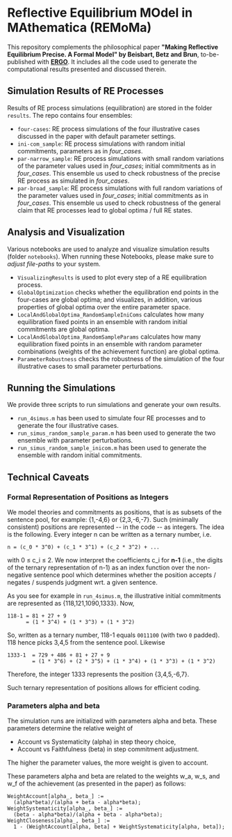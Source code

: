 # Reflective Equilibrium MOdel in MAthematica (REMoMa)

This repository complements the philosophical paper **"Making Reflective Equilibrium Precise. A Formal Model" by Beisbart, Betz and Brun**, to-be-published with **[ERGO](https://www.ergophiljournal.org/)**. It includes all the code used to generate the computational results presented and discussed therein.

## Simulation Results of RE Processes

Results of RE process simulations (equilibration) are stored in the folder `results`. The repo contains four ensembles:

- `four-cases`: RE process simulations of the four illustrative cases discussed in the paper with default parameter settings.
- `ini-com_sample`: RE process simulations with random initial commitments, parameters as in *four_cases*.
- `par-narrow_sample`: RE process simulations with small random variations of the parameter values used in *four_cases*; initial commitments as in *four_cases*. This ensemble us used to check robustness of the precise RE process as simulated in *four_cases*.
- `par-broad_sample`: RE process simulations with full random variations of the parameter values used in *four_cases*; initial commitments as in *four_cases*. This ensemble us used to check robustness of the general claim that RE processes lead to global optima / full RE states.

## Analysis and Visualization

Various notebooks are used to analyze and visualize simulation results (folder `notebooks`). When running these Notebooks, please make sure to *adjust file-paths* to your system.

- `VisualizingResults` is used to plot every step of a RE equilibration process.
- `GlobalOptimization` checks whether the equilibration end points in the four-cases are global optima; and visualizes, in addition, various properties of global optima over the entire parameter space.
- `LocalAndGlobalOptima_RandomSampleIniComs` calculates how many equilibration fixed points in an ensemble with random initial commitments are global optima.
- `LocalAndGlobalOptima_RandomSampleParams` calculates how many equilibration fixed points in an ensemble with random parameter combinations (weights of the achievement function) are global optima.
- `ParameterRobustness` checks the robustness of the simulation of the four illustrative cases to small parameter perturbations.

## Running the Simulations

We provide three scripts to run simulations and generate your own results.

- `run_4simus.m` has been used to simulate four RE processes and to generate the four illustrative cases.
- `run_simus_random_sample_param.m` has been used to generate the two ensemble with parameter perturbations.
- `run_simus_random_sample_inicom.m` has been used to generate the ensemble with random initial commitments.

## Technical Caveats

### Formal Representation of Positions as Integers

We model theories and commitments as positions, that is as subsets of the sentence pool, for example: {1,-4,6} or {2,3,-6,-7}. Such (minimally consistent) positions are represented -- in the code -- as integers. The idea is the following. Every integer n can be written as a ternary number, i.e. 

```
n = (c_0 * 3^0) + (c_1 * 3^1) + (c_2 * 3^2) + ...
```

with 0 ≤ c_i ≤ 2. We now interpret the coefficients c_i for **n-1** (i.e., the digits of the ternary representation of n-1) as an index function over the non-negative sentence pool which determines whether the position accepts / negates / suspends judgment wrt. a given sentence.

As you see for example in `run_4simus.m`, the illustrative initial commitments are represented as {118,121,1090,1333}. Now, 

```
118-1 = 81 + 27 + 9  
      = (1 * 3^4) + (1 * 3^3) + (1 * 3^2)      
```

So, written as a ternary number, 118-1 equals `0011100` (with two `0` padded). 118 hence picks 3,4,5 from the sentence pool. Likewise

```
1333-1  = 729 + 486 + 81 + 27 + 9
        = (1 * 3^6) + (2 * 3^5) + (1 * 3^4) + (1 * 3^3) + (1 * 3^2)
```

Therefore, the integer 1333 represents the position {3,4,5,-6,7}.

Such ternary representation of positions allows for efficient coding.


### Parameters alpha and beta

The simulation runs are initialized with parameters alpha and beta. These parameters determine the relative weight of

- Account vs Systematicity (alpha) in step theory choice,
- Account vs Faithfulness (beta) in step commitment adjustment.

The higher the parameter values, the more weight is given to account.

These parameters alpha and beta are related to the weights w_a, w_s, and w_f of the achievement (as presented in the paper) as follows:

```
WeightAccount[alpha_, beta_] := 
  (alpha*beta)/(alpha + beta - alpha*beta);
WeightSystematicity[alpha_, beta_] := 
  (beta - alpha*beta)/(alpha + beta - alpha*beta);
WeightCloseness[alpha_, beta_] := 
  1 - (WeightAccount[alpha, beta] + WeightSystematicity[alpha, beta]);
```